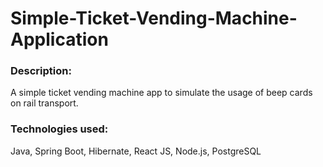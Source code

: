 # Simple-Ticket-Vending-Machine-Application

### Description:
A simple ticket vending machine app to simulate the usage of beep cards on rail transport.

### Technologies used:
Java, Spring Boot, Hibernate, React JS, Node.js, PostgreSQL
